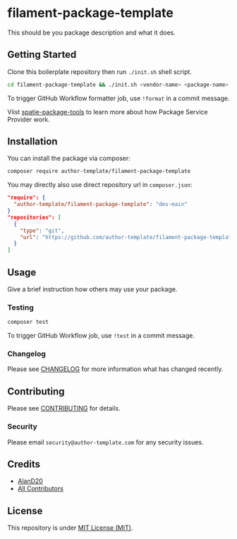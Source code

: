 # filament-package-template

This should be you package description and what it does.

## Getting Started

Clone this boilerplate repository then run `./init.sh` shell script.

```bash
cd filament-package-template && ./init.sh <vendor-name> <package-name>
```

To trigger GitHub Workflow formatter job, use `!format` in a commit message.

Viist [spatie-package-tools](https://github.com/spatie/filament-package-tools)
to learn more about how Package Service Provider work.

## Installation

You can install the package via composer:

```bash
composer require author-template/filament-package-template
```

You may directly also use direct repository url in `composer.json`:

```json
"require": {
  "author-template/filament-package-template": "dev-main"
}
"repositories": [
  {
    "type": "git",
    "url": "https://github.com/author-template/filament-package-template.git"
  }
]
```

## Usage

Give a brief instruction how others may use your package.

### Testing

```bash
composer test
```

To trigger GitHub Workflow job, use `!test` in a commit message.

### Changelog

Please see [CHANGELOG](CHANGELOG.md) for more information what has changed
recently.

## Contributing

Please see [CONTRIBUTING](CONTRIBUTING.md) for details.

### Security

Please email `security@author-template.com` for any security issues.

## Credits

-   [AlanD20](https://github.com/AlanD20)
-   [All Contributors](../../contributors)

## License

This repository is under [MIT License (MIT)](LICENSE).
